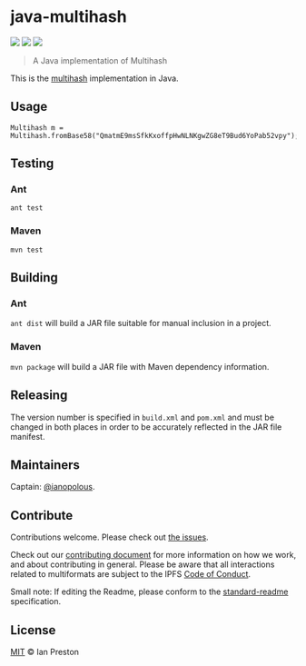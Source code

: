 # java-multihash

[![](https://img.shields.io/badge/made%20by-Protocol%20Labs-blue.svg?style=flat-square)](http://ipn.io)
[![](https://img.shields.io/badge/project-multiformats-blue.svg?style=flat-square)](http://github.com/multiformats/multiformats)
[![](https://img.shields.io/badge/freenode-%23ipfs-blue.svg?style=flat-square)](http://webchat.freenode.net/?channels=%23ipfs)

> A Java implementation of Multihash

This is the [multihash](https://github.com/multiformats/multihash) implementation in Java.

## Usage

```
Multihash m = Multihash.fromBase58("QmatmE9msSfkKxoffpHwNLNKgwZG8eT9Bud6YoPab52vpy");
```

## Testing

### Ant
`ant test`

### Maven
`mvn test`

## Building

### Ant
`ant dist` will build a JAR file suitable for manual inclusion in a project.

### Maven
`mvn package` will build a JAR file with Maven dependency information.

## Releasing
The version number is specified in `build.xml` and `pom.xml` and must be changed in both places in order to be accurately reflected in the JAR file manifest.

## Maintainers

Captain: [@ianopolous](https://github.com/ianopolous).

## Contribute

Contributions welcome. Please check out [the issues](https://github.com/multiformats/java-multihash/issues).

Check out our [contributing document](https://github.com/multiformats/multiformats/blob/master/contributing.md) for more information on how we work, and about contributing in general. Please be aware that all interactions related to multiformats are subject to the IPFS [Code of Conduct](https://github.com/ipfs/community/blob/master/code-of-conduct.md).

Small note: If editing the Readme, please conform to the [standard-readme](https://github.com/RichardLitt/standard-readme) specification.

## License

[MIT](LICENSE) © Ian Preston
